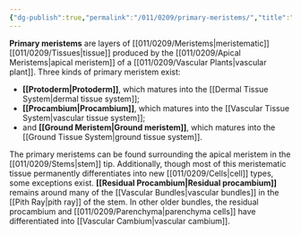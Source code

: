 ```yaml
---
{"dg-publish":true,"permalink":"/011/0209/primary-meristems/","title":"Primary Meristems","tags":["BIOL412"],"created":"2024-10-03T23:12:19.000-07:00","updated":"2025-01-22T00:51:28.748-08:00"}
---
```


**Primary meristems** are layers of [[011/0209/Meristems\|meristematic]] [[011/0209/Tissues\|tissue]] produced by the [[011/0209/Apical Meristems\|apical meristem]] of a [[011/0209/Vascular Plants\|vascular plant]]. Three kinds of primary meristem exist:

- **[[Protoderm\|Protoderm]]**, which matures into the [[Dermal Tissue System\|dermal tissue system]];
- **[[Procambium\|Procambium]]**, which matures into the [[Vascular Tissue System\|vascular tissue system]];
- and **[[Ground Meristem\|Ground meristem]]**, which matures into the [[Ground Tissue System\|ground tissue system]].

The primary meristems can be found surrounding the apical meristem in the [[011/0209/Stems\|stem]] tip. Additionally, though most of this meristematic tissue permanently differentiates into new [[011/0209/Cells\|cell]] types, some exceptions exist. **[[Residual Procambium\|Residual procambium]]** remains around many of the [[Vascular Bundles\|vascular bundles]] in the [[Pith Ray\|pith ray]] of the stem. In other older bundles, the residual procambium and [[011/0209/Parenchyma\|parenchyma cells]] have differentiated into [[Vascular Cambium\|vascular cambium]].